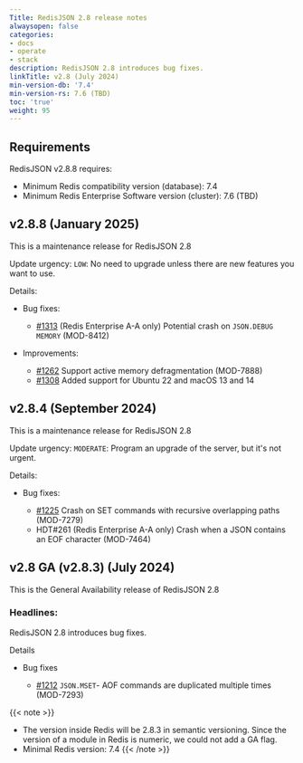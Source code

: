 ```yaml
---
Title: RedisJSON 2.8 release notes
alwaysopen: false
categories:
- docs
- operate
- stack
description: RedisJSON 2.8 introduces bug fixes.
linkTitle: v2.8 (July 2024)
min-version-db: '7.4'
min-version-rs: 7.6 (TBD)
toc: 'true'
weight: 95
---
```


## Requirements

RedisJSON v2.8.8 requires:

- Minimum Redis compatibility version (database): 7.4
- Minimum Redis Enterprise Software version (cluster): 7.6 (TBD)

## v2.8.8 (January 2025)

This is a maintenance release for RedisJSON 2.8

Update urgency: `LOW`: No need to upgrade unless there are new features you want to use.

Details:  

- Bug fixes:
  - [#1313](https://github.com/redisjson/redisjson/pull/1313) (Redis Enterprise A-A only) Potential crash on `JSON.DEBUG MEMORY` (MOD-8412)

- Improvements:
  - [#1262](https://github.com/redisjson/redisjson/pull/1262) Support active memory defragmentation (MOD-7888)
  - [#1308](https://github.com/redisjson/redisjson/pull/1308) Added support for Ubuntu 22 and macOS 13 and 14

## v2.8.4 (September 2024)

This is a maintenance release for RedisJSON 2.8

Update urgency: `MODERATE`: Program an upgrade of the server, but it's not urgent.

Details:

- Bug fixes:

  - [#1225](https://github.com/redisjson/redisjson/pull/1225) Crash on SET commands with recursive overlapping paths (MOD-7279)
  - HDT#261 (Redis Enterprise A-A only) Crash when a JSON contains an EOF character (MOD-7464)

## v2.8 GA (v2.8.3) (July 2024)

This is the General Availability release of RedisJSON 2.8

### Headlines:

RedisJSON 2.8 introduces bug fixes.

Details

- Bug fixes

  - [#1212](https://github.com/RedisJSON/RedisJSON/pull/1212) `JSON.MSET`- AOF commands are duplicated multiple times (MOD-7293)

{{< note >}}
- The version inside Redis will be 2.8.3 in semantic versioning. Since the version of a module in Redis is numeric, we could not add a GA flag.
- Minimal Redis version: 7.4
{{< /note >}}
